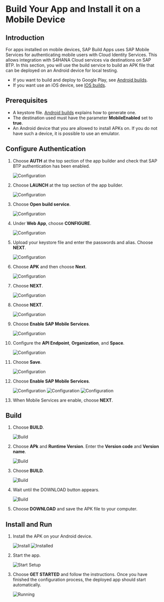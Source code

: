 # Build Your App and Install it on a Mobile Device

## Introduction

For apps installed on mobile devices, SAP Build Apps uses SAP Mobile Services for authenticating mobile users with Cloud Identity Services. This allows integration with S4HANA Cloud services via destinations on SAP BTP. In this section, you will use the build service to build an APK file that can be deployed on an Android device for local testing.

* If you want to build and deploy to Google Play, see [Android builds](https://help.sap.com/docs/build-apps/service-guide/android-builds).
* If you want use an iOS device, see [IOS builds](https://help.sap.com/docs/build-apps/service-guide/ios-builds).

## Prerequisites

* A keystore file. [Android builds](https://help.sap.com/docs/build-apps/service-guide/android-builds) explains how to generate one.
* The destination used must have the parameter **MobileEnabled** set to **true**.
* An Android device that you are allowed to install APKs on. If you do not have such a device, it is possible to use an emulator.

## Configure Authentication

1. Choose **AUTH** at the top section of the app builder and check that SAP BTP authentication has been enabled.

    ![Configuration](./images/authentication_01.png)

2. Choose **LAUNCH** at the top section of the app builder.

    ![Configuration](./images/launch_01.png)

3. Choose **Open build service**. 

    ![Configuration](./images/android_configuration_01.png)
4. Under **Web App**, choose **CONFIGURE**.

    ![Configuration](./images/android_configuration_02.png)

5. Upload your keystore file and enter the passwords and alias. Choose **NEXT**.

    ![Configuration](./images/android_configuration_03.png)

6. Choose **APK** and then choose **Next**.

    ![Configuration](./images/android_configuration_04.png)

7. Choose **NEXT**.

    ![Configuration](./images/android_configuration_05.png)

8. Choose **NEXT**.

    ![Configuration](./images/android_configuration_06.png)

9. Choose **Enable SAP Mobile Services**.

    ![Configuration](./images/android_configuration_07.png)

10. Configure the **API Endpoint**, **Organization**, and **Space**.

    ![Configuration](./images/android_configuration_08.png)

11. Choose **Save**.

    ![Configuration](./images/android_configuration_09.png)

12. Choose **Enable SAP Mobile Services**.   

    ![Configuration](./images/android_configuration_10.png)
    ![Configuration](./images/android_configuration_11.png)
    ![Configuration](./images/android_configuration_12.png)

13. When Mobile Services are enable, choose **NEXT**.

## Build

1. Choose **BUILD**.

    ![Build](./images/android_build_01.png)

2. Choose **APk** and **Runtime Version**. Enter the **Version code** and **Version name**. 

    ![Build](./images/android_build_02.png)

3. Choose **BUILD**.

    ![Build](./images/android_build_04.png)

4. Wait until the DOWNLOAD button appears.

    ![Build](./images/android_build_05.png)

5. Choose **DOWNLOAD** and save the APK file to your computer.    

## Install and Run

1. Install the APK on your Android device.

    ![Install](./images/APK_01.png)
    ![Installed](./images/APK_02.png)

2. Start the app.

    ![Start Setup](./images/APK_03.png)

3. Choose **GET STARTED** and follow the instructions. Once you have finished the configuration process, the deployed app should start automatically.

    ![Running](./images/APK_04.png)
